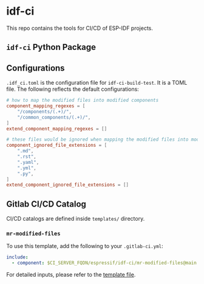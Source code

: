 # idf-ci

This repo contains the tools for CI/CD of ESP-IDF projects.

## `idf-ci` Python Package

## Configurations

`.idf_ci.toml` is the configuration file for `idf-ci-build-test`. It is a TOML file. The following reflects the default configurations:

```toml
# how to map the modified files into modified components
component_mapping_regexes = [
    "/components/(.+)/",
    "/common_components/(.+)/",
]
extend_component_mapping_regexes = []

# these files would be ignored when mapping the modified files into modified components
component_ignored_file_extensions = [
    ".md",
    ".rst",
    ".yaml",
    ".yml",
    ".py",
]
extend_component_ignored_file_extensions = []
```

## Gitlab CI/CD Catalog

CI/CD catalogs are defined inside `templates/` directory.

### `mr-modified-files`

To use this template, add the following to your `.gitlab-ci.yml`:

```yml
include:
  - component: $CI_SERVER_FQDN/espressif/idf-ci/mr-modified-files@main
```

For detailed inputs, please refer to the [template file](templates/mr-modified-files.yml).
